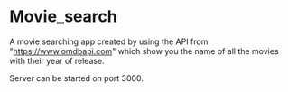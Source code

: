 # Movie_search

A movie searching app created by using the API from  "https://www.omdbapi.com" which show you  the name of all the movies with their year of release.

Server can be started on port 3000.

